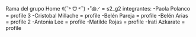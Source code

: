 Rama del grupo Home ꉂ(˵˃ ᗜ ˂˵) ⋆˚꩜.ᐟ = s2_g2
integrantes:
-Paola Polanco = profile 3
-Cristobal Millache  = profile
-Belén Pareja  = profile
-Belén Arias = profile 2
-Antonia Lee = profile
-Matilde Rojas = profile
-Irati Azkarate = profile

